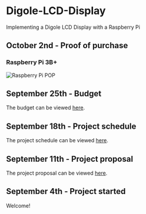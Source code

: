 # Digole-LCD-Display
Implementing a Digole LCD Display with a Raspberry Pi

## October 2nd - Proof of purchase
### Raspberry Pi 3B+
![Raspberry Pi POP](https://github.com/jacobladan/Digole-LCD-Display/blob/master/documentation/RaspberryPi%20-%20PoP.PNG)

## September 25th - Budget
The budget can be viewed [here](https://github.com/jacobladan/Digole-LCD-Display/blob/master/documentation/Budget.xlsx).

## September 18th - Project schedule
The project schedule can be viewed [here](https://github.com/jacobladan/Digole-LCD-Display/blob/master/documentation/Capstone%20Gantt%20Schedule.mpp).

## September 11th - Project proposal
The project proposal can be viewed [here](https://github.com/jacobladan/Digole-LCD-Display/blob/master/documentation/Project%20Proposal.xlsx).

## September 4th - Project started
Welcome!
